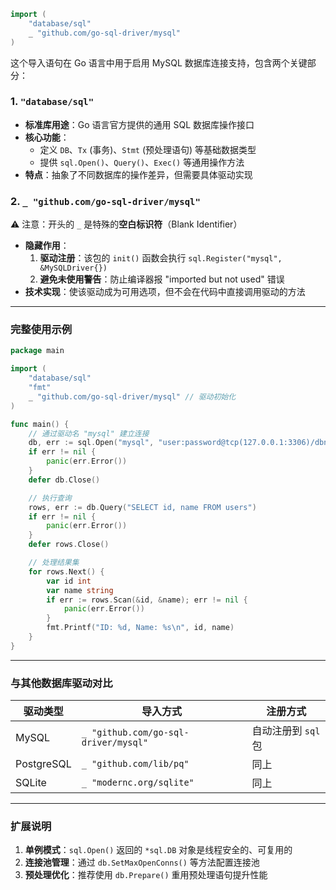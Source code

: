 ```Go
import (
	"database/sql"
	_ "github.com/go-sql-driver/mysql"
)
```

这个导入语句在 Go 语言中用于启用 MySQL 数据库连接支持，包含两个关键部分：

### 1. `"database/sql"`

- **标准库用途**：Go 语言官方提供的通用 SQL 数据库操作接口
- **核心功能**：
  - 定义 `DB`、`Tx` (事务)、`Stmt` (预处理语句) 等基础数据类型
  - 提供 `sql.Open()`、`Query()`、`Exec()` 等通用操作方法
- **特点**：抽象了不同数据库的操作差异，但需要具体驱动实现

### 2. `_ "github.com/go-sql-driver/mysql"`

⚠️ 注意：开头的 `_` 是特殊的**空白标识符**（Blank Identifier）

- **隐藏作用**：
  1. **驱动注册**：该包的 `init()` 函数会执行 `sql.Register("mysql", &MySQLDriver{})`
  2. **避免未使用警告**：防止编译器报 "imported but not used" 错误
- **技术实现**：使该驱动成为可用选项，但不会在代码中直接调用驱动的方法

---

### 完整使用示例

```go
package main

import (
    "database/sql"
    "fmt"
    _ "github.com/go-sql-driver/mysql" // 驱动初始化
)

func main() {
    // 通过驱动名 "mysql" 建立连接
    db, err := sql.Open("mysql", "user:password@tcp(127.0.0.1:3306)/dbname")
    if err != nil {
        panic(err.Error())
    }
    defer db.Close()

    // 执行查询
    rows, err := db.Query("SELECT id, name FROM users")
    if err != nil {
        panic(err.Error())
    }
    defer rows.Close()

    // 处理结果集
    for rows.Next() {
        var id int
        var name string
        if err := rows.Scan(&id, &name); err != nil {
            panic(err.Error())
        }
        fmt.Printf("ID: %d, Name: %s\n", id, name)
    }
}
```

---

### 与其他数据库驱动对比

| 驱动类型   | 导入方式                             | 注册方式            |
| ---------- | ------------------------------------ | ------------------- |
| MySQL      | `_ "github.com/go-sql-driver/mysql"` | 自动注册到 `sql` 包 |
| PostgreSQL | `_ "github.com/lib/pq"`              | 同上                |
| SQLite     | `_ "modernc.org/sqlite"`             | 同上                |

---

### 扩展说明

1. **单例模式**：`sql.Open()` 返回的 `*sql.DB` 对象是线程安全的、可复用的
2. **连接池管理**：通过 `db.SetMaxOpenConns()` 等方法配置连接池
3. **预处理优化**：推荐使用 `db.Prepare()` 重用预处理语句提升性能
